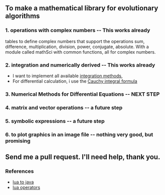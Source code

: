 ##  To make a mathematical library for evolutionary algorithms
### 1. operations with complex numbers -- This works already
  tables to define complex numbers that support the operations sum, difference, multiplication, 
  division, power, conjugate, absolute. With    a module called mathSci with common functions, all for complex numbers.
### 2. integration and numerically derived -- This works already
- I want to implement all available [integration methods](https://en.wikipedia.org/wiki/Numerical_integration "Heading link"),  
- For differential calculation, i use the [Cauchy integral formula](https://en.wikipedia.org/wiki/Cauchy%27s_integral_formula "Heading link")
### 3.  Numerical Methods for Differential Equations -- NEXT STEP
### 4.  matrix and vector operations -- a future step
### 5.  symbolic expressions -- a future step
### 6. to plot graphics in an image file -- nothing very good, but promising


##   Send me a pull request. I'll need help, thank you.
### References
- [lua to java](http://luajit.org/ext_ffi_api.html "Heding link")
- [lua operators](https://www.xtibia.com/forum/topic/196219-lua-mega-tutorial-de-oop-avan%C3%A7ado/ "Heding link")
